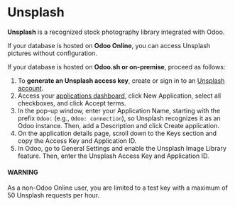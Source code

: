 # Unsplash

**Unsplash** is a recognized stock photography library integrated with Odoo.

If your database is hosted on **Odoo Online**, you can access Unsplash pictures without
configuration.

If your database is hosted on **Odoo.sh or on-premise**, proceed as follows:

1. To **generate an Unsplash access key**, create or sign in to an [Unsplash account](https://unsplash.com).
2. Access your [applications dashboard](https://unsplash.com/oauth/applications), click
   New Application, select all checkboxes, and click Accept terms.
3. In the pop-up window, enter your Application Name, starting with the
   prefix `Odoo:` (e.g., `Odoo: connection`), so Unsplash recognizes it as an Odoo instance. Then,
   add a Description and click Create application.
4. On the application details page, scroll down to the Keys section and copy the
   Access Key and Application ID.
5. In Odoo, go to General Settings and enable the Unsplash Image
   Library feature. Then, enter the Unsplash Access Key and Application ID.

#### WARNING
As a non-Odoo Online user, you are limited to a test key with a maximum of 50 Unsplash requests
per hour.

